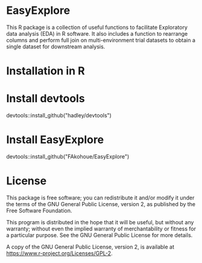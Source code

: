# EasyExplore
This R package is a collection of useful functions to facilitate Exploratory data analysis (EDA) in R software. It also includes a function to rearrange columns and perform full join on multi-environment trial datasets to obtain a single dataset for downstream analysis.

# Installation in R
# Install devtools
devtools::install_github("hadley/devtools")
# Install EasyExplore
devtools::install_github("FAkohoue/EasyExplore")

# License
This package is free software; you can redistribute it and/or modify it under the terms of the GNU General Public License, version 2, as published by the Free Software Foundation.

This program is distributed in the hope that it will be useful, but without any warranty; without even the implied warranty of merchantability or fitness for a particular purpose. See the GNU General Public License for more details.

A copy of the GNU General Public License, version 2, is available at https://www.r-project.org/Licenses/GPL-2.
